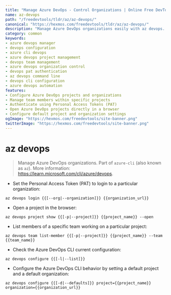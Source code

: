 ```yaml
---
title: "Manage Azure DevOps - Control Organizations | Online Free DevTools by Hexmos"
name: az-devops
path: "/freedevtools/tldr/az/az-devops/"
canonical: "https://hexmos.com/freedevtools/tldr/az/az-devops/"
description: "Manage Azure DevOps organizations easily with az devops. Configure projects, manage teams, and streamline your development workflow with Azure CLI. Free online tool, no registration required."
category: common
keywords:
- azure devops manager
- devops configuration
- azure cli devops
- azure devops project management
- devops team management
- azure devops organization control
- devops pat authentication
- az devops command line
- devops cli configuration
- azure devops automation
features:
- Configure Azure DevOps projects and organizations
- Manage team members within specific projects
- Authenticate using Personal Access Tokens (PAT)
- Open Azure DevOps projects directly in a browser
- Configure default project and organization settings
ogImage: "https://hexmos.com/freedevtools/site-banner.png"
twitterImage: "https://hexmos.com/freedevtools/site-banner.png"
---
```


# az devops

> Manage Azure DevOps organizations.
> Part of `azure-cli` (also known as `az`).
> More information: <https://learn.microsoft.com/cli/azure/devops>.

- Set the Personal Access Token (PAT) to login to a particular organization:

`az devops login {{[--org|--organization]}} {{organization_url}}`

- Open a project in the browser:

`az devops project show {{[-p|--project]}} {{project_name}} --open`

- List members of a specific team working on a particular project:

`az devops team list-member {{[-p|--project]}} {{project_name}} --team {{team_name}}`

- Check the Azure DevOps CLI current configuration:

`az devops configure {{[-l|--list]}}`

- Configure the Azure DevOps CLI behavior by setting a default project and a default organization:

`az devops configure {{[-d|--defaults]}} project={{project_name}} organization={{organization_url}}`
